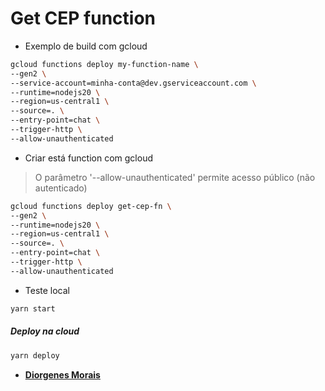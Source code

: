# Get CEP function

- Exemplo de build com gcloud

```bash
gcloud functions deploy my-function-name \
--gen2 \
--service-account=minha-conta@dev.gserviceaccount.com \
--runtime=nodejs20 \
--region=us-central1 \
--source=. \
--entry-point=chat \
--trigger-http \
--allow-unauthenticated
```

- Criar está function com gcloud

> O parâmetro '--allow-unauthenticated' permite acesso público (não autenticado)

```bash
gcloud functions deploy get-cep-fn \
--gen2 \
--runtime=nodejs20 \
--region=us-central1 \
--source=. \
--entry-point=chat \
--trigger-http \
--allow-unauthenticated
```

- Teste local

```bash
yarn start
```

##### Deploy na cloud

```bash
yarn deploy
```

* [**Diorgenes Morais**](https://github.com/diorgenesmorais)